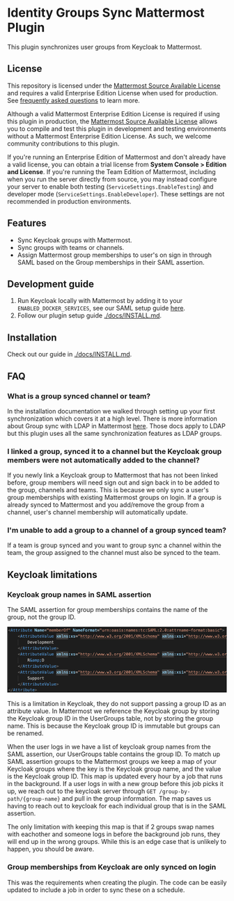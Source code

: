 # Identity Groups Sync Mattermost Plugin

This plugin synchronizes user groups from Keycloak to Mattermost.

## License

This repository is licensed under the [Mattermost Source Available License](LICENSE) and requires a valid Enterprise Edition License when used for production. See [frequently asked questions](https://docs.mattermost.com/overview/faq.html#mattermost-source-available-license) to learn more.

Although a valid Mattermost Enterprise Edition License is required if using this plugin in production, the [Mattermost Source Available License](LICENSE) allows you to compile and test this plugin in development and testing environments without a Mattermost Enterprise Edition License. As such, we welcome community contributions to this plugin.

If you're running an Enterprise Edition of Mattermost and don't already have a valid license, you can obtain a trial license from **System Console > Edition and License**. If you're running the Team Edition of Mattermost, including when you run the server directly from source, you may instead configure your server to enable both testing (`ServiceSettings.EnableTesting`) and developer mode (`ServiceSettings.EnableDeveloper`). These settings are not recommended in production environments.

## Features

- Sync Keycloak groups with Mattermost.
- Sync groups with teams or channels.
- Assign Mattermost group memberships to user's on sign in through SAML based on the Group memberships in their SAML assertion.

## Development guide

1. Run Keycloak locally with Mattermost by adding it to your `ENABLED_DOCKER_SERVICES`, see our SAML setup guide [here](https://github.com/mattermost/mattermost/blob/master/server/build/docker/keycloak/README.md).
2. Follow our plugin setup guide [./docs/INSTALL.md](./docs/INSTALL.md).

## Installation

Check out our guide in [./docs/INSTALL.md](./docs/INSTALL.md).

## FAQ

### What is a group synced channel or team?

In the installation documentation we walked through setting up your first synchronization which covers it at a high level. There is more information about Group sync with LDAP in Mattermost [here](https://docs.mattermost.com/onboard/ad-ldap-groups-synchronization.html). Those docs apply to LDAP but this plugin uses all the same synchronization features as LDAP groups.

### I linked a group, synced it to a channel but the Keycloak group members were not automatically added to the channel?

If you newly link a Keycloak group to Mattermost that has not been linked before, group members will need sign out and sign back in to be added to the group, channels and teams. This is because we only sync a user's group memberships with existing Mattermost groups on login. If a group is already synced to Mattermost and you add/remove the group from a channel, user's channel membership will automatically update.

### I'm unable to add a group to a channel of a group synced team?

If a team is group synced and you want to group sync a channel within the team, the group assigned to the channel must also be synced to the team.

## Keycloak limitations 

### Keycloak group names in SAML assertion

The SAML assertion for group memberships contains the name of the group, not the group ID.  

![Groups attribute](./docs/assets/saml-groups-attribute.png)

This is a limitation in Keycloak, they do not support passing a group ID as an attribute value. In Mattermost we reference the Keycloak group by storing the Keycloak group ID in the UserGroups table, not by storing the group name. This is because the Keycloak group ID is immutable but groups can be renamed. 

When the user logs in we have a list of keycloak group names from the SAML assertion, our UserGroups table contains the group ID. To match up SAML assertion groups to the Mattermost groups we keep a map of your Keycloak groups where the key is the Keycloak group name, and the value is the Keycloak group ID. This map is updated every hour by a job that runs in the background. If a user logs in with a new group before this job picks it up, we reach out to the keycloak server through `GET /group-by-path/{group-name}` and pull in the group information. The map saves us having to reach out to keycloak for each individual group that is in the SAML assertion. 

The only limitation with keeping this map is that if 2 groups swap names with eachother and someone logs in before the background job runs, they will end up in the wrong groups. While this is an edge case that is unlikely to happen, you should be aware. 

### Group memberships from Keycloak are only synced on login

This was the requirements when creating the plugin. The code can be easily updated to include a job in order to sync these on a schedule.

